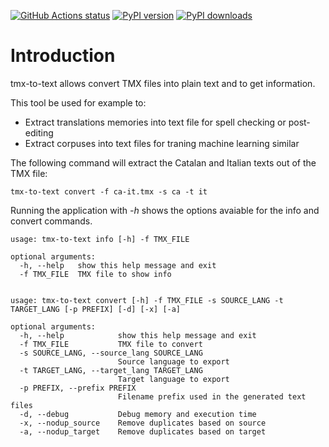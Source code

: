 [![GitHub Actions status](https://github.com/jordimas/tmx-to-text/workflows/Tests/badge.svg)](https://github.com/jordimas/tmx-to-text/actions)
[![PyPI version](https://img.shields.io/pypi/v/tmx-to-text.svg?logo=pypi&logoColor=FFE873)](https://pypi.org/project/tmx-to-text/)
[![PyPI downloads](https://img.shields.io/pypi/dm/tmx-to-text.svg)](https://pypistats.org/packages/tmx-to-text)


# Introduction

tmx-to-text allows convert TMX files into plain text and to get information.

This tool be used for example to:
* Extract translations memories into text file for spell checking or post-editing
* Extract corpuses into text files for traning machine learning similar

The following command will extract the Catalan and Italian texts out of the TMX file:

```
tmx-to-text convert -f ca-it.tmx -s ca -t it
```

Running the application with *-h* shows the options avaiable for the info and convert commands.

```
usage: tmx-to-text info [-h] -f TMX_FILE

optional arguments:
  -h, --help   show this help message and exit
  -f TMX_FILE  TMX file to show info


usage: tmx-to-text convert [-h] -f TMX_FILE -s SOURCE_LANG -t TARGET_LANG [-p PREFIX] [-d] [-x] [-a]

optional arguments:
  -h, --help            show this help message and exit
  -f TMX_FILE           TMX file to convert
  -s SOURCE_LANG, --source_lang SOURCE_LANG
                        Source language to export
  -t TARGET_LANG, --target_lang TARGET_LANG
                        Target language to export
  -p PREFIX, --prefix PREFIX
                        Filename prefix used in the generated text files
  -d, --debug           Debug memory and execution time
  -x, --nodup_source    Remove duplicates based on source
  -a, --nodup_target    Remove duplicates based on target

```

